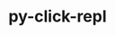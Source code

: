 ---
title: "py-click-repl"
layout: cache
categories: [package, v0.18.1]
meta: {"versions": ["0.1.6"], "compilers": ["gcc@=7.5.0"], "oss": ["ubuntu18.04"], "platforms": ["linux"], "targets": ["x86_64"], "stacks": ["radiuss", "root"], "num_specs": 1, "num_specs_by_stack": {"root": 1, "radiuss": 1}}
spec_details: [{"hash": "6xaaunhwr56l2csphk5cfnhipao2h5mq", "compiler": "gcc@=7.5.0", "versions": ["0.1.6"], "os": "ubuntu18.04", "platform": "linux", "target": "x86_64", "variants": [], "stacks": ["root", "radiuss"], "size": "-", "tarball": "https://binaries.spack.io/releases/v0.18.1/build_cache/linux-ubuntu18.04-x86_64/gcc-7.5.0/py-click-repl-0.1.6/linux-ubuntu18.04-x86_64-gcc-7.5.0-py-click-repl-0.1.6-6xaaunhwr56l2csphk5cfnhipao2h5mq.spack"}]
---